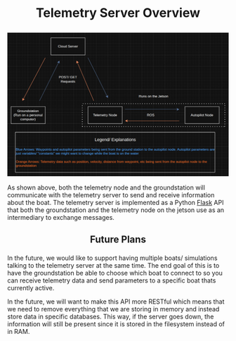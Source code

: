 # <p style="text-align: center;"> **Telemetry Server Overview** </p>

![Diagram of Groundstation Telemetry](../images/diagram_of_groundstation_telemetry.png)

As shown above, both the telemetry node and the groundstation will communicate with the telemetry server to send and receive information about the boat. The telemetry server is implemented as a Python [Flask](https://flask.palletsprojects.com/en/stable/) API that both the groundstation and the telemetry node on the jetson use as an intermediary to exchange messages.

## <p style="text-align: center;"> **Future Plans** </p>

In the future, we would like to support having multiple boats/ simulations talking to the telemetry server at the same time. The end goal of this is to have the groundstation be able to choose which boat to connect to so you can receive telemetry data and send parameters to a specific boat thats currently active.


In the future, we will want to make this API more RESTful which means that we need to remove everything that we are storing in memory and instead store data in specific databases. This way, if the server goes down, the information will still be present since it is stored in the filesystem instead of in RAM. 